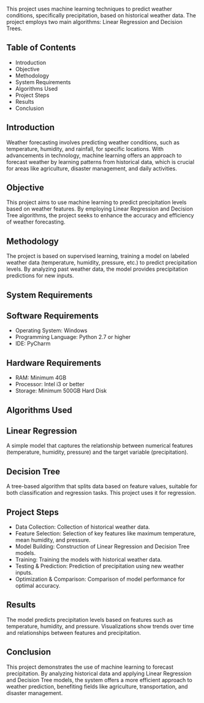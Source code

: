 This project uses machine learning techniques to predict weather conditions, specifically precipitation, based on historical weather data. The project employs two main algorithms: Linear Regression and Decision Trees.

## Table of Contents
- Introduction
- Objective
- Methodology
- System Requirements
- Algorithms Used
- Project Steps
- Results
- Conclusion

## Introduction
Weather forecasting involves predicting weather conditions, such as temperature, humidity, and rainfall, for specific locations. With advancements in technology, machine learning offers an approach to forecast weather by learning patterns from historical data, which is crucial for areas like agriculture, disaster management, and daily activities.

## Objective
This project aims to use machine learning to predict precipitation levels based on weather features. By employing Linear Regression and Decision Tree algorithms, the project seeks to enhance the accuracy and efficiency of weather forecasting.

## Methodology
The project is based on supervised learning, training a model on labeled weather data (temperature, humidity, pressure, etc.) to predict precipitation levels. By analyzing past weather data, the model provides precipitation predictions for new inputs.

## System Requirements
## Software Requirements
- Operating System: Windows
- Programming Language: Python 2.7 or higher
- IDE: PyCharm
## Hardware Requirements
- RAM: Minimum 4GB
- Processor: Intel i3 or better
- Storage: Minimum 500GB Hard Disk

## Algorithms Used
## Linear Regression
A simple model that captures the relationship between numerical features (temperature, humidity, pressure) and the target variable (precipitation).

## Decision Tree
A tree-based algorithm that splits data based on feature values, suitable for both classification and regression tasks. This project uses it for regression.

## Project Steps
- Data Collection: Collection of historical weather data.
- Feature Selection: Selection of key features like maximum temperature, mean humidity, and pressure.
- Model Building: Construction of Linear Regression and Decision Tree models.
- Training: Training the models with historical weather data.
- Testing & Prediction: Prediction of precipitation using new weather inputs.
- Optimization & Comparison: Comparison of model performance for optimal accuracy.

## Results
The model predicts precipitation levels based on features such as temperature, humidity, and pressure. Visualizations show trends over time and relationships between features and precipitation.

## Conclusion
This project demonstrates the use of machine learning to forecast precipitation. By analyzing historical data and applying Linear Regression and Decision Tree models, the system offers a more efficient approach to weather prediction, benefiting fields like agriculture, transportation, and disaster management.
